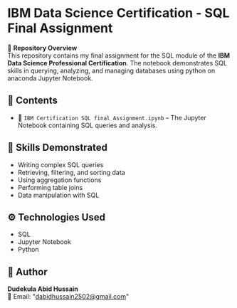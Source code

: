 # IBM Data Science Certification - SQL Final Assignment  

📌 **Repository Overview**  
This repository contains my final assignment for the SQL module of the **IBM Data Science Professional Certification**. The notebook demonstrates SQL skills in querying, analyzing, and managing databases using python on anaconda Jupyter Notebook.  

## 📂 Contents  
- 📘 `IBM Certification SQL final Assignment.ipynb` – The Jupyter Notebook containing SQL queries and analysis.  

## 🚀 Skills Demonstrated  
- Writing complex SQL queries  
- Retrieving, filtering, and sorting data  
- Using aggregation functions  
- Performing table joins  
- Data manipulation with SQL  

## ⚙ Technologies Used  
- SQL  
- Jupyter Notebook  
- Python


## 👤 Author
   
**Dudekula Abid Hussain**  
📧 Email: "dabidhussain2502@gmail.com"
